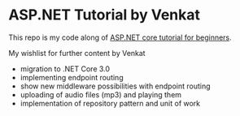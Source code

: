 # ASP.NET Tutorial by Venkat

This repo is my code along of [ASP.NET core tutorial for beginners](https://www.youtube.com/playlist?list=PL6n9fhu94yhVkdrusLaQsfERmL_Jh4XmU).

My wishlist for further content by Venkat

* migration to .NET Core 3.0
* implementing endpoint routing
* show new middleware possibilities with endpoint routing
* uploading of audio files (mp3) and playing them
* implementation of repository pattern and unit of work
